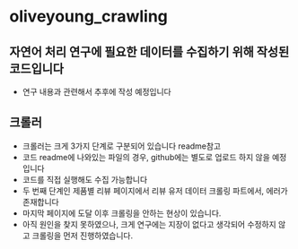# oliveyoung_crawling

## 자연어 처리 연구에 필요한 데이터를 수집하기 위해 작성된 코드입니다
- 연구 내용과 관련해서 추후에 작성 예정입니다

## 크롤러
- 크롤러는 크게 3가지 단계로 구분되어 있습니다 readme참고
- 코드 readme에 나와있는 파일의 경우, github에는 별도로 업로드 하지 않을 예정입니다
 - 코드를 직접 실행해도 수집 가능합니다
- 두 번째 단계인 제품별 리뷰 페이지에서 리뷰 유저 데이터 크롤링 파트에서, 에러가 존재합니다
 - 마지막 페이지에 도달 이후 크롤링을 안하는 현상이 있습니다.
 - 아직 원인을 찾지 못하였으나, 크게 연구에는 지장이 없다고 생각되어 수정하지 않고 크롤링을 먼저 진행하였습니다.